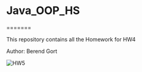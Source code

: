 # Java_OOP_HS
=======

This repository contains all the Homework for HW4

Author: Berend Gort

![HW5](https://github.com/Burntt/Java_OOP_NEXT/workflows/HW5/badge.svg)
